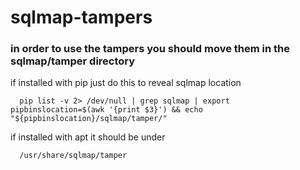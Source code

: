 # sqlmap-tampers

### in order to use the tampers you should move them in the sqlmap/tamper directory

if installed with pip just do this to reveal sqlmap location

```
  pip list -v 2> /dev/null | grep sqlmap | export pipbinslocation=$(awk '{print $3}') && echo "${pipbinslocation}/sqlmap/tamper/"
```

if installed with apt it should be under

```
  /usr/share/sqlmap/tamper
```
